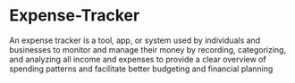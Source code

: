 # Expense-Tracker
An expense tracker is a tool, app, or system used by individuals and businesses to monitor and manage their money by recording, categorizing, and analyzing all income and expenses to provide a clear overview of spending patterns and facilitate better budgeting and financial planning
